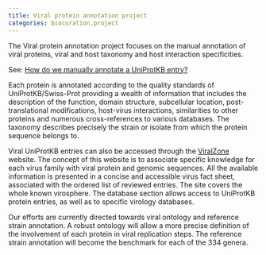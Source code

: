 ```yaml
---
title: Viral protein annotation project
categories: biocuration,project
---
```


The Viral protein annotation project focuses on the manual annotation of viral proteins, viral and host taxonomy and host interaction specificities.

See: [How do we manually annotate a UniProtKB entry?](https://www.uniprot.org/faq/45)

Each protein is annotated according to the quality standards of UniProtKB/Swiss-Prot providing a wealth of information that includes the description of the function, domain structure, subcellular location, post-translational modifications, host-virus interactions, similarities to other proteins and numerous cross-references to various databases. The taxonomy describes precisely the strain or isolate from which the protein sequence belongs to.

Viral UniProtKB entries can also be accessed through the [ViralZone](http://viralzone.expasy.org/) website. The concept of this website is to associate specific knowledge for each virus family with viral protein and genomic sequences. All the available information is presented in a concise and accessible virus fact sheet, associated with the ordered list of reviewed entries. The site covers the whole known virosphere. The database section allows access to UniProtKB protein entries, as well as to specific virology databases.

Our efforts are currently directed towards viral ontology and reference strain annotation. A robust ontology will allow a more precise definition of the involvement of each protein in viral replication steps. The reference strain annotation will become the benchmark for each of the 334 genera.
